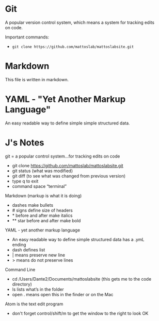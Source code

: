 # Git

A popular version control system, which means a system for tracking edits on code.

Important commands:
  - `git clone https://github.com/mattoslab/mattoslabsite.git`


# Markdown

This file is written in markdown.

# YAML - "Yet Another Markup Language"

An easy readable way to define simple simple structured data.

# J's Notes

git = a popular control system...for tracking edits on code

- git clone https://github.com/mattoslab/mattoslabsite.git
- git status (what was modified)
- git diff (to see what was changed from previous version)
- type q to exit
- command space “terminal”

Markdown (markup is what it is doing)
- dashes make bullets
- \# signs define size of headers
- \* before and after make italics
- \** star before and after make bold

YAML - yet another markup language
- An easy readable way to define simple structured data
has  a .ymL ending
- dash defines list
- \| means preserve new line
- \> means do not preserve lines

Command Line
- cd /Users/Dante2/Documents/mattoslabsite
(this gets me to the code directory)
- ls lists what’s in the folder
- open . means open this in the finder or on the Mac

Atom is the text edit program
- don't forget control/shift/m to get the window to the right to look OK

